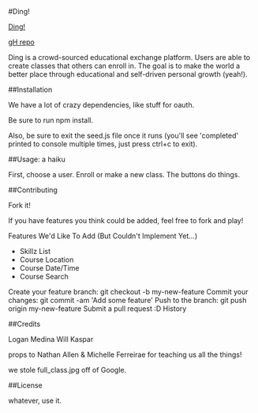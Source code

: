 
#Ding!


[Ding!](http://ding-levelup.herokuapp.com)


[gH repo](http://github.com/medinal/ding)

Ding is a crowd-sourced educational exchange platform.  Users are able to create classes that others can enroll in.  The goal is to make the world a better place through educational and self-driven personal growth (yeah!).

##Installation

We have a lot of crazy dependencies, like stuff for oauth.  

Be sure to run npm install.

Also, be sure to exit the seed.js file once it runs (you'll see 'completed' printed to console multiple times, just press ctrl+c to exit).

##Usage: a haiku

First, choose a user.
Enroll or make a new class.
The buttons do things.

##Contributing

Fork it!

If you have features you think could be added, feel free to fork and play!

Features We'd Like To Add (But Couldn't Implement Yet...)
- Skillz List
- Course Location
- Course Date/Time
- Course Search

Create your feature branch: git checkout -b my-new-feature
Commit your changes: git commit -am 'Add some feature'
Push to the branch: git push origin my-new-feature
Submit a pull request :D
History

##Credits

Logan Medina
Will Kaspar

props to Nathan Allen & Michelle Ferreirae for teaching us all the things!

we stole full_class.jpg off of Google.

##License

whatever, use it.

